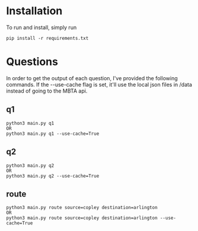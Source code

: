 # Installation
To run and install, simply run
```
pip install -r requirements.txt
```

# Questions
In order to get the output of each question, I've provided the following commands.  If the --use-cache flag is set,
it'll use the local json files in /data instead of going to the MBTA api.

## q1
```
python3 main.py q1
OR
python3 main.py q1 --use-cache=True
```
## q2
```
python3 main.py q2
OR
python3 main.py q2 --use-cache=True
```

## route
```
python3 main.py route source=copley destination=arlington
OR
python3 main.py route source=copley destination=arlington --use-cache=True
```
